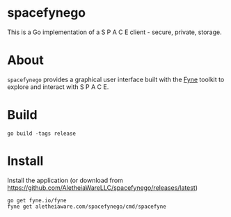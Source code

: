 spacefynego
===========

This is a Go implementation of a S P A C E client - secure, private, storage.

# About

`spacefynego` provides a graphical user interface built with the [Fyne](https://fyne.io) toolkit to explore and interact with S P A C E.

# Build

    go build -tags release

# Install

Install the application (or download from https://github.com/AletheiaWareLLC/spacefynego/releases/latest)

    go get fyne.io/fyne
    fyne get aletheiaware.com/spacefynego/cmd/spacefyne
